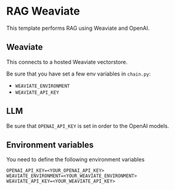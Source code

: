 # RAG Weaviate

This template performs RAG using Weaviate and OpenAI.

##  Weaviate

This connects to a hosted Weaviate vectorstore.

Be sure that you have set a few env variables in `chain.py`:

* `WEAVIATE_ENVIRONMENT`
* `WEAVIATE_API_KEY`

##  LLM

Be sure that `OPENAI_API_KEY` is set in order to the OpenAI models.

## Environment variables

You need to define the following environment variables

```shell
OPENAI_API_KEY=<YOUR_OPENAI_API_KEY>
WEAVIATE_ENVIRONMENT=<YOUR_WEAVIATE_ENVIRONMENT>
WEAVIATE_API_KEY=<YOUR_WEAVIATE_API_KEY>
```
